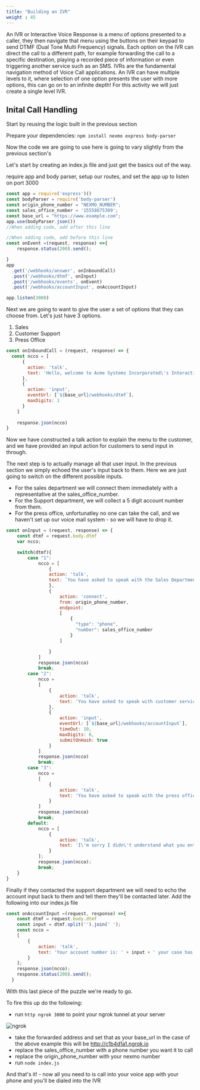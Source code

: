 ```yaml
---
title: "Building an IVR"
weight : 45
---
```


An IVR or Interactive Voice Response is a menu of options presented to a caller, they then navigate that menu using the buttons on their keypad to send DTMF (Dual Tone Multi Frequency) signals. Each option on the IVR can direct the call to a different path, for example forwarding the call to a specific destination, playing a recorded piece of information or even triggering another service such as an SMS. IVRs are the fundamental navigation method of Voice Call applications. An IVR can have multiple levels to it, where selection of one option presents the user with more options, this can go on to an infinite depth! For this activity we will just create a single level IVR.

## Inital Call Handling

Start by reusing the logic built in the previous section

Prepare your dependencies: `npm install nexmo express body-parser`

Now the code we are going to use here is going to vary slightly from the previous section's

Let's start by creating an index.js file and just get the basics out of the way.

require app and body parser, setup our routes, and set the app up to listen on port 3000

```js
const app = require('express')()
const bodyParser = require('body-parser')
const origin_phone_number = "NEXMO_NUMBER";
const sales_office_number = '15558675309';
const base_url = "https://www.example.com";
app.use(bodyParser.json())
//When adding code, add after this line

//When adding code, add before this line
const onEvent =(request, response) =>{
    response.status(200).send();

}
app
  .get('/webhooks/answer', onInboundCall)
  .post('/webhooks/dtmf', onInput)
  .post('/webhooks/events', onEvent)
  .post('/webhooks/accountInput', onAccountInput)

app.listen(3000)
```

Next we are going to want to give the user a set of options that they can choose from. Let's just have 3 options.

1. Sales
2. Customer Support
3. Press Office

```js
const onInboundCall = (request, response) => {
  const ncco = [
      {
        action: 'talk',
        text: 'Hello, welcome to Acme Systems Incorporated\'s Interactive Voice Response System. To speak with Sales press 1. For Customer Support press 2. For the press office, press 3'
      },
      {
        action: 'input',
        eventUrl: [`${base_url}/webhooks/dtmf`],
        maxDigits: 1
      }
    ]
  
    response.json(ncco)
}
```

Now we have constructed a talk action to explain the menu to the customer, and we have provided an input action for customers to send input in through.

The next step is to actually manage all that user input. In the previous section we simply echoed the user's input back to them. Here we are just going to switch on the different possible inputs.

* For the sales department we will connect them immediately with a representative at the sales_office_number.
* For the Support department, we will collect a 5 digit account number from them.
* For the press office, unfortunatley no one can take the call, and we haven't set up our voice mail system - so we will have to drop it.

```js
const onInput = (request, response) => {
    const dtmf = request.body.dtmf
    var ncco;

    switch(dtmf){
        case "1":
            ncco = [
                {
                action: 'talk',
                text: `You have asked to speak with the Sales Department, Connecting you now.`
                },
                {
                    action: 'connect',
                    from: origin_phone_number,
                    endpoint: 
                    [
                        {
                          "type": "phone",
                          "number": sales_office_number
                        }
                    ]

                }
            ]
            response.json(ncco)
            break;
        case "2":
            ncco = 
            [
                {
                    action: 'talk',
                    text: 'You have asked to speak with customer service, please input your 5 digit account number followed by the pound sign'
                },
                {
                    action: 'input',
                    eventUrl: [`${base_url}/webhooks/accountInput`],
                    timeOut: 10,
                    maxDigits: 6,
                    submitOnHash: true
                }
            ]
            response.json(ncco)
            break;
        case "3":
            ncco =
            [
                {
                    action: 'talk',
                    text: 'You have asked to speak with the press office. Unfortunately no one from the press office is currently available and the recording service has yet to be implemented, please try back later'
                }
            ]
            response.json(ncco)
            break;
        default:
            ncco = [
                {
                    action: 'talk',
                    text: 'I\'m sorry I didn\'t understand what you entered please try again'
                }
            ];
            response.json(ncco);
            break;
    }
}
```

Finally if they contacted the support department we will need to echo the account input back to them and tell them they'll be contacted later. Add the following into our index.js file

```js
const onAccountInput =(request, response) =>{
    const dtmf = request.body.dtmf
    const input = dtmf.split('').join(' ');
    const ncco = 
    [
        {
            action: 'talk',
            text: 'Your account number is: ' + input + ' your case has been added and is being actively triaged, you will be contacted with an update to your case in 24 hours'
        }
    ];
    response.json(ncco);
    response.status(200).send();
  }
```

With this last piece of the puzzle we're ready to go.

To fire this up do the following:

* run `http ngrok 3000` to point your ngrok tunnel at your server

![ngrok](/images/ngrok.png)

* take the forwarded address and set that as your base_url in the case of the above example this will be http://c1b4d1a1.ngrok.io
* replace the sales_office_number with a phone number you want it to call
* replace the origin_phone_number with your nexmo number
* run `node index.js`

And that's it! - now all you need to is call into your voice app with your phone and you'll be dialed into the IVR